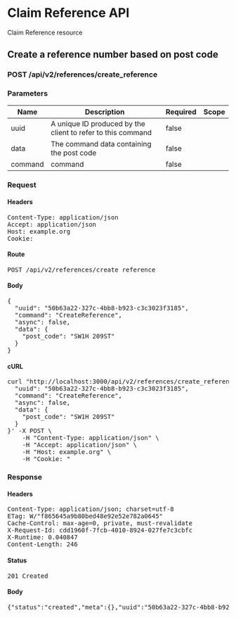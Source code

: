 # Claim Reference API

Claim Reference resource

## Create a reference number based on post code

### POST /api/v2/references/create_reference

### Parameters

| Name | Description | Required | Scope |
|------|-------------|----------|-------|
| uuid | A unique ID produced by the client to refer to this command | false |  |
| data | The command data containing the post code | false |  |
| command |  command | false |  |

### Request

#### Headers

<pre>Content-Type: application/json
Accept: application/json
Host: example.org
Cookie: </pre>

#### Route

<pre>POST /api/v2/references/create_reference</pre>

#### Body

<pre>{
  "uuid": "50b63a22-327c-4bb8-b923-c3c3023f3185",
  "command": "CreateReference",
  "async": false,
  "data": {
    "post_code": "SW1H 209ST"
  }
}</pre>

#### cURL

<pre class="request">curl &quot;http://localhost:3000/api/v2/references/create_reference&quot; -d &#39;{
  &quot;uuid&quot;: &quot;50b63a22-327c-4bb8-b923-c3c3023f3185&quot;,
  &quot;command&quot;: &quot;CreateReference&quot;,
  &quot;async&quot;: false,
  &quot;data&quot;: {
    &quot;post_code&quot;: &quot;SW1H 209ST&quot;
  }
}&#39; -X POST \
	-H &quot;Content-Type: application/json&quot; \
	-H &quot;Accept: application/json&quot; \
	-H &quot;Host: example.org&quot; \
	-H &quot;Cookie: &quot;</pre>

### Response

#### Headers

<pre>Content-Type: application/json; charset=utf-8
ETag: W/&quot;f865645a9b80bed48e92e52e782a0645&quot;
Cache-Control: max-age=0, private, must-revalidate
X-Request-Id: cdd1960f-7fcb-4010-8924-027fe7c3cbfc
X-Runtime: 0.040847
Content-Length: 246</pre>

#### Status

<pre>201 Created</pre>

#### Body

<pre>{"status":"created","meta":{},"uuid":"50b63a22-327c-4bb8-b923-c3c3023f3185","data":{"reference":"222000013900","office":{"code":"22","name":"London Central","address":"Victory House, 30-34 Kingsway, London WC2B 6EX","telephone":"020 7273 8603"}}}</pre>
